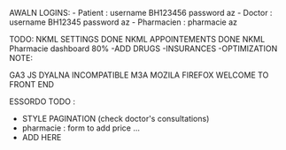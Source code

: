 AWALN LOGINS:
	- Patient :  username BH123456 password az
	- Doctor :  username BH12345 password az
	- Pharmacien : pharmacie az

TODO:
NKML SETTINGS DONE
NKML APPOINTEMENTS DONE
NKML Pharmacie dashboard 80%
-ADD DRUGS
-INSURANCES
-OPTIMIZATION
NOTE:

GA3 JS DYALNA INCOMPATIBLE M3A MOZILA FIREFOX WELCOME TO FRONT END


ESSORDO TODO :
- STYLE PAGINATION (check doctor's consultations)
- pharmacie :  form to add price ...
- ADD HERE
